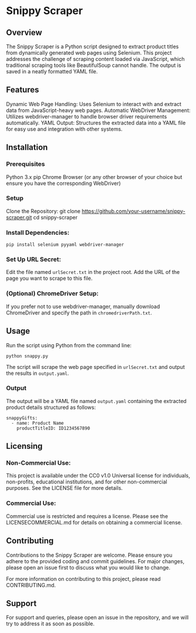 # Snippy Scraper

## Overview

The Snippy Scraper is a Python script designed to extract product titles from dynamically generated web pages using Selenium. This project addresses the challenge of scraping content loaded via JavaScript, which traditional scraping tools like BeautifulSoup cannot handle. The output is saved in a neatly formatted YAML file.

## Features

Dynamic Web Page Handling: Uses Selenium to interact with and extract data from JavaScript-heavy web pages.
Automatic WebDriver Management: Utilizes webdriver-manager to handle browser driver requirements automatically.
YAML Output: Structures the extracted data into a YAML file for easy use and integration with other systems.

## Installation
### Prerequisites
Python 3.x
pip
Chrome Browser (or any other browser of your choice but ensure you have the corresponding WebDriver)

### Setup
Clone the Repository:
    git clone https://github.com/your-username/snippy-scraper.git
    cd snippy-scraper

### Install Dependencies:
```pip install selenium pyyaml webdriver-manager```

### Set Up URL Secret:
Edit the file named `urlSecret.txt` in the project root.
Add the URL of the page you want to scrape to this file.

### (Optional) ChromeDriver Setup:
If you prefer not to use webdriver-manager, manually download ChromeDriver and specify the path in `chromedriverPath.txt`.

## Usage
Run the script using Python from the command line:

```python snappy.py```

The script will scrape the web page specified in `urlSecret.txt` and output the results in `output.yaml`.

### Output
The output will be a YAML file named `output.yaml` containing the extracted product details structured as follows:

    snappyGifts:
      - name: Product Name
        productTitleID: ID1234567890

## Licensing

### Non-Commercial Use: 
This project is available under the CC0 v1.0 Universal license for individuals, non-profits, educational institutions, and for other non-commercial purposes. See the LICENSE file for more details.

### Commercial Use: 
Commercial use is restricted and requires a license. Please see the LICENSECOMMERCIAL.md for details on obtaining a commercial license.

## Contributing
Contributions to the Snippy Scraper are welcome. Please ensure you adhere to the provided coding and commit guidelines. For major changes, please open an issue first to discuss what you would like to change.

For more information on contributing to this project, please read CONTRIBUTING.md.

## Support
For support and queries, please open an issue in the repository, and we will try to address it as soon as possible.
